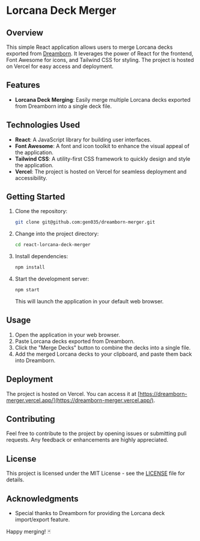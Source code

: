 # Lorcana Deck Merger

## Overview

This simple React application allows users to merge Lorcana decks exported from [Dreamborn](https://dreamborn.ink/). It leverages the power of React for the frontend, Font Awesome for icons, and Tailwind CSS for styling. The project is hosted on Vercel for easy access and deployment.

## Features

- **Lorcana Deck Merging**: Easily merge multiple Lorcana decks exported from Dreamborn into a single deck file.

## Technologies Used

- **React**: A JavaScript library for building user interfaces.
- **Font Awesome**: A font and icon toolkit to enhance the visual appeal of the application.
- **Tailwind CSS**: A utility-first CSS framework to quickly design and style the application.
- **Vercel**: The project is hosted on Vercel for seamless deployment and accessibility.

## Getting Started

1. Clone the repository:

   ```bash
   git clone git@github.com:gen035/dreamborn-merger.git

2. Change into the project directory:

   ```bash
   cd react-lorcana-deck-merger
   ```

3. Install dependencies:

   ```bash
   npm install
   ```

4. Start the development server:

   ```bash
   npm start
   ```

   This will launch the application in your default web browser.

## Usage

1. Open the application in your web browser.
2. Paste Lorcana decks exported from Dreamborn.
3. Click the "Merge Decks" button to combine the decks into a single file.
4. Add the merged Lorcana decks to your clipboard, and paste them back into Dreamborn.

## Deployment

The project is hosted on Vercel. You can access it at [https://dreamborn-merger.vercel.app/](https://dreamborn-merger.vercel.app/).

## Contributing

Feel free to contribute to the project by opening issues or submitting pull requests. Any feedback or enhancements are highly appreciated.

## License

This project is licensed under the MIT License - see the [LICENSE](LICENSE) file for details.

## Acknowledgments

- Special thanks to Dreamborn for providing the Lorcana deck import/export feature.

Happy merging! 🃏